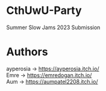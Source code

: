 # CthUwU-Party
Summer Slow Jams 2023 Submission

# Authors
ayperosia -> https://ayperosia.itch.io/  
Emre -> https://emredogan.itch.io/  
Aum -> https://aumpatel2208.itch.io/  
